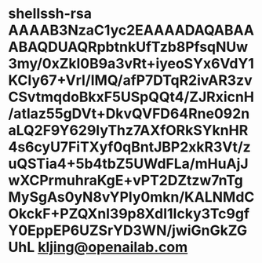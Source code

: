 # shellssh-rsa AAAAB3NzaC1yc2EAAAADAQABAAABAQDUAQRpbtnkUfTzb8PfsqNUw3my/0xZkl0B9a3vRt+iyeoSYx6VdY1KCIy67+VrI/IMQ/afP7DTqR2ivAR3zvCSvtmqdoBkxF5USpQQt4/ZJRxicnH/atlaz55gDVt+DkvQVFD64Rne092naLQ2F9Y629IyThz7AXfORkSYknHR4s6cyU7FiTXyf0qBntJBP2xkR3Vt/zuQSTia4+5b4tbZ5UWdFLa/mHuAjJwXCPrmuhraKgE+vPT2DZtzw7nTgMySgAs0yN8vYPIy0mkn/KALNMdCOkckF+PZQXnl39p8XdI1Icky3Tc9gfY0EppEP6UZSrYD3WN/jwiGnGkZGUhL kljing@openailab.com

